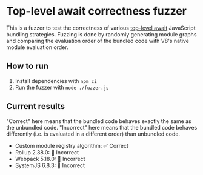 # Top-level await correctness fuzzer

This is a fuzzer to test the correctness of various [top-level await](https://github.com/tc39/proposal-top-level-await) JavaScript bundling strategies. Fuzzing is done by randomly generating module graphs and comparing the evaluation order of the bundled code with V8's native module evaluation order.

## How to run

1. Install dependencies with `npm ci`
2. Run the fuzzer with `node ./fuzzer.js`

## Current results

"Correct" here means that the bundled code behaves exactly the same as the unbundled code. "Incorrect" here means that the bundled code behaves differently (i.e. is evaluated in a different order) than unbundled code.

* Custom module registry algorithm: ✅ Correct
* Rollup 2.38.0: 🚫 Incorrect
* Webpack 5.18.0: 🚫 Incorrect
* SystemJS 6.8.3: 🚫 Incorrect
